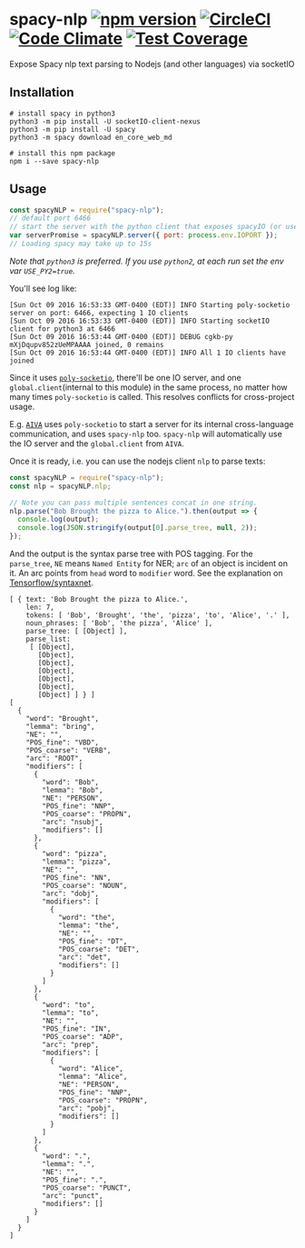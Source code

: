 # spacy-nlp [![npm version](https://badge.fury.io/js/spacy-nlp.svg)](https://badge.fury.io/js/spacy-nlp) [![CircleCI](https://circleci.com/gh/kengz/spacy-nlp.svg?style=shield)](https://circleci.com/gh/kengz/spacy-nlp) [![Code Climate](https://codeclimate.com/github/kengz/spacy-nlp/badges/gpa.svg)](https://codeclimate.com/github/kengz/spacy-nlp) [![Test Coverage](https://codeclimate.com/github/kengz/spacy-nlp/badges/coverage.svg)](https://codeclimate.com/github/kengz/spacy-nlp/coverage)

Expose Spacy nlp text parsing to Nodejs (and other languages) via socketIO

## Installation

```shell
# install spacy in python3
python3 -m pip install -U socketIO-client-nexus
python3 -m pip install -U spacy
python3 -m spacy download en_core_web_md

# install this npm package
npm i --save spacy-nlp
```

## Usage

```js
const spacyNLP = require("spacy-nlp");
// default port 6466
// start the server with the python client that exposes spacyIO (or use an existing socketIO server at IOPORT)
var serverPromise = spacyNLP.server({ port: process.env.IOPORT });
// Loading spacy may take up to 15s
```

_Note that `python3` is preferred. If you use `python2`, at each run set the env var `USE_PY2=true`._

You'll see log like:

```shell
[Sun Oct 09 2016 16:53:33 GMT-0400 (EDT)] INFO Starting poly-socketio server on port: 6466, expecting 1 IO clients
[Sun Oct 09 2016 16:53:33 GMT-0400 (EDT)] INFO Starting socketIO client for python3 at 6466
[Sun Oct 09 2016 16:53:44 GMT-0400 (EDT)] DEBUG cgkb-py mXjDqupv852zUeMPAAAA joined, 0 remains
[Sun Oct 09 2016 16:53:44 GMT-0400 (EDT)] INFO All 1 IO clients have joined
```

Since it uses [`poly-socketio`](https://github.com/kengz/poly-socketio), there'll be one IO server, and one `global.client`(internal to this module) in the same process, no matter how many times `poly-socketio` is called. This resolves conflicts for cross-project usage.

E.g. [`AIVA`](https://github.com/kengz/aiva) uses `poly-socketio` to start a server for its internal cross-language communication, and uses `spacy-nlp` too. `spacy-nlp` will automatically use the IO server and the `global.client` from `AIVA`.

Once it is ready, i.e. you can use the nodejs client `nlp` to parse texts:

```js
const spacyNLP = require("spacy-nlp");
const nlp = spacyNLP.nlp;

// Note you can pass multiple sentences concat in one string.
nlp.parse("Bob Brought the pizza to Alice.").then(output => {
  console.log(output);
  console.log(JSON.stringify(output[0].parse_tree, null, 2));
});
```

And the output is the syntax parse tree with POS tagging. For the `parse_tree`, `NE` means `Named Entity` for NER; `arc` of an object is incident on it. An arc points from `head` word to `modifier` word. See the explanation on [Tensorflow/syntaxnet](https://github.com/tensorflow/models/tree/master/syntaxnet#dependency-parsing-transition-based-parsing).

```shell
[ { text: 'Bob Brought the pizza to Alice.',
    len: 7,
    tokens: [ 'Bob', 'Brought', 'the', 'pizza', 'to', 'Alice', '.' ],
    noun_phrases: [ 'Bob', 'the pizza', 'Alice' ],
    parse_tree: [ [Object] ],
    parse_list:
     [ [Object],
       [Object],
       [Object],
       [Object],
       [Object],
       [Object],
       [Object] ] } ]
[
  {
    "word": "Brought",
    "lemma": "bring",
    "NE": "",
    "POS_fine": "VBD",
    "POS_coarse": "VERB",
    "arc": "ROOT",
    "modifiers": [
      {
        "word": "Bob",
        "lemma": "Bob",
        "NE": "PERSON",
        "POS_fine": "NNP",
        "POS_coarse": "PROPN",
        "arc": "nsubj",
        "modifiers": []
      },
      {
        "word": "pizza",
        "lemma": "pizza",
        "NE": "",
        "POS_fine": "NN",
        "POS_coarse": "NOUN",
        "arc": "dobj",
        "modifiers": [
          {
            "word": "the",
            "lemma": "the",
            "NE": "",
            "POS_fine": "DT",
            "POS_coarse": "DET",
            "arc": "det",
            "modifiers": []
          }
        ]
      },
      {
        "word": "to",
        "lemma": "to",
        "NE": "",
        "POS_fine": "IN",
        "POS_coarse": "ADP",
        "arc": "prep",
        "modifiers": [
          {
            "word": "Alice",
            "lemma": "Alice",
            "NE": "PERSON",
            "POS_fine": "NNP",
            "POS_coarse": "PROPN",
            "arc": "pobj",
            "modifiers": []
          }
        ]
      },
      {
        "word": ".",
        "lemma": ".",
        "NE": "",
        "POS_fine": ".",
        "POS_coarse": "PUNCT",
        "arc": "punct",
        "modifiers": []
      }
    ]
  }
]
```
